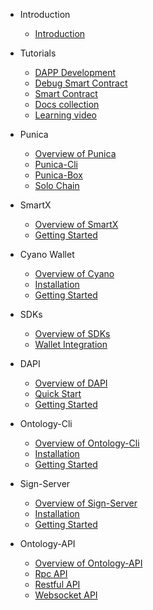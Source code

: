 - Introduction
  - [Introduction](docs-jp/Introduction/introduction.md)
- Tutorials
  - [DAPP Development](docs-jp/Tutorials/dapp_development.md)  
  - [Debug Smart Contract](docs-jp/Tutorials/debug-a-Smart-Contract.md)
  - [Smart Contract](docs-jp/Tutorials/smartcontract-template.md)
  - [Docs collection](docs-jp/Tutorials/docs-collect.md)
  - [Learning video](docs-jp/Tutorials/learning-video.md)
- Punica
  - [Overview of Punica](docs-jp/Punica/punica.md)
  - [Punica-Cli](docs-jp/Punica/punica-cli.md)
  - [Punica-Box](docs-jp/Punica/punica-box.md)
  - [Solo Chain](docs-jp/Punica/solo-chain.md)

- SmartX
  - [Overview of SmartX](docs-jp/SmartX/overview.md)
  - [Getting Started](docs-jp/SmartX/getting-started.md)

- Cyano Wallet
  - [Overview of Cyano](docs-jp/Cyano/overview.md)
  - [Installation](docs-jp/Cyano/installation.md)
  - [Getting Started](docs-jp/Cyano/getting-started.md)

- SDKs
  - [Overview of SDKs](docs-jp/SDKs/SDKs.md)
  - [Wallet Integration](docs-jp/SDKs/wallet-intergration.md)

- DAPI
  - [Overview of DAPI](docs-jp/dApi/overview.md)
  - [Quick Start](docs-jp/dApi/quickstart.md)
  - [Getting Started](docs-jp/dApi/getting-started.md)

- Ontology-Cli
  - [Overview of Ontology-Cli](docs-jp/OntologyCli/overview.md)
  - [Installation](docs-jp/OntologyCli/installation.md)
  - [Getting Started](docs-jp/OntologyCli/getting-started.md)

- Sign-Server
  - [Overview of Sign-Server](docs-jp/SignServer/overview.md)
  - [Installation](docs-jp/SignServer/installation.md)
  - [Getting Started](docs-jp/SignServer/getting-started.md)

- Ontology-API
  - [Overview of Ontology-API](docs-jp/API/overview.md)
  - [Rpc API](docs-jp/API/rpc_api.md)
  - [Restful API](docs-jp/API/restful_api.md)
  - [Websocket API](docs-jp/API/websocket_api.md)